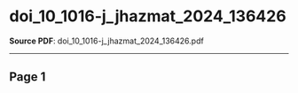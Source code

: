 # doi_10_1016-j_jhazmat_2024_136426

**Source PDF**: doi_10_1016-j_jhazmat_2024_136426.pdf

---

## Page 1



